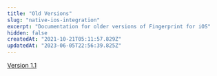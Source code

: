 ```yaml
---
title: "Old Versions"
slug: "native-ios-integration"
excerpt: "Documentation for older versions of Fingerprint for iOS"
hidden: false
createdAt: "2021-10-21T05:11:57.829Z"
updatedAt: "2023-06-05T22:56:39.825Z"
---
```

[Version 1.1](doc:version-11)